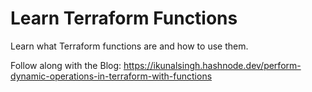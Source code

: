 # Learn Terraform Functions

Learn what Terraform functions are and how to use them.

Follow along with the Blog:
https://ikunalsingh.hashnode.dev/perform-dynamic-operations-in-terraform-with-functions
